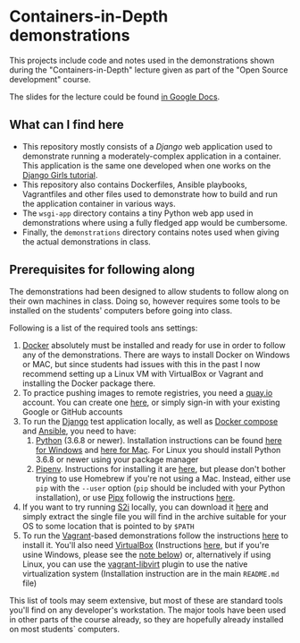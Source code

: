 Containers-in-Depth demonstrations
==================================

This projects include code and notes used in the demonstrations shown during the
"Containers-in-Depth" lecture given as part of the "Open Source development"
course.

The slides for the lecture could be found [in Google Docs][1.1].

[1.1]: https://docs.google.com/presentation/d/1OndiX0m4qNk7LvtUVliRG2TvZJH5b2vqsLeVifbSdSc/edit#slide=id.g547716335e_0_260

What can I find here
--------------------

* This repository mostly consists of a *Django* web application used to
  demonstrate running a moderately-complex application in a container. This
  application is the same one developed when one works on the
  [Django Girls tutorial][2.1].
* This repository also contains Dockerfiles, Ansible playbooks, Vagrantfiles and
  other files used to demonstrate how to build and run the application container
  in various ways.
* The `wsgi-app` directory contains a tiny Python web app used in demonstrations
  where using a fully fledged app would be cumbersome.
* Finally, the `demonstrations` directory contains notes used when giving the
  actual demonstrations in class.

[2.1]: https://tutorial.djangogirls.org/en/

Prerequisites for following along
---------------------------------

The demonstrations had been designed to allow students to follow along on their
own machines in class. Doing so, however requires some tools to be installed on
the students' computers before going into class.

Following is a list of the required tools ans settings:

1. [Docker][3.1] absolutely must be installed and ready for use in order to
   follow any of the demonstrations. There are ways to install Docker on Windows
   or MAC, but since students had issues with this in the past I now recommend
   setting up a Linux VM with VirtualBox or Vagrant and installing the Docker
   package there.
2. To practice pushing images to remote registries, you need a [quay.io][3.7]
   account. You can create one [here][3.8], or simply sign-in with your existing
   Google or GitHub accounts
3. To run the [Django][3.9] test application locally, as well as
   [Docker compose][3.10] and [Ansible][3.11], you need to have:
   1. [Python][3.12] (3.6.8 or newer). Installation instructions can be found
      [here for Windows][3.13] and [here for Mac][3.14]. For Linux you should
      install Python 3.6.8 or newer using your package manager
   2. [Pipenv][3.15]. Instructions for installing it are [here][3.16], but
      please don't bother trying to use Homebrew if you're not using a Mac.
      Instead, either use `pip` with the `--user` option (`pip` should be
      included with your Python installation), or use [Pipx][3.17] followig
      the instructions [here][3.18].
4. If you want to try running [S2i][3.19] locally, you can download it
   [here][3.20] and simply extract the single file you will find in the archive
   suitable for your OS to some location that is pointed to by `$PATH`
5. To run the [Vagrant][3.21]-based demonstrations follow the instructions
   [here][3.22] to install it. You'll also need [VirtualBox][3.23] (Instructions
   [here][3.24], but if you're usine Windows, please see the [note below](#vn))
   or, alternatively if using Linux, you can use the
   [vagrant-libvirt][3.25] plugin to use the native virtualization system
   (Installation instruction are in the main `README.md` file)

This list of tools may seem extensive, but most of these are standard tools
you'll find on any developer's workstation. The major tools have been used in
other parts of the course already, so they are hopefully already installed on
most students` computers.

[3.1]: https://www.docker.com/
[3.7]: https://quay.io/
[3.8]: https://quay.io/signin/
[3.9]: https://www.djangoproject.com/
[3.10]: https://docs.docker.com/compose/
[3.11]: https://www.ansible.com/
[3.12]: https://www.python.org/
[3.13]: https://www.python.org/downloads/windows/
[3.14]: https://www.python.org/downloads/mac-osx/
[3.15]: https://pipenv.pypa.io/en/latest/
[3.16]: https://pipenv.pypa.io/en/latest/install/#installing-pipenv
[3.17]: https://pipxproject.github.io/pipx/
[3.18]: https://pipxproject.github.io/pipx/installation/
[3.19]: https://github.com/openshift/source-to-image
[3.20]: https://github.com/openshift/source-to-image/releases
[3.21]: https://www.vagrantup.com/
[3.22]: https://www.vagrantup.com/docs/installation/
[3.23]: https://www.virtualbox.org/
[3.24]: https://www.virtualbox.org/wiki/Downloads
[3.25]: https://github.com/vagrant-libvirt/vagrant-libvirt
[3.26]: https://www.vagrantup.com/docs/hyperv/
[3.27]: https://stackoverflow.com/a/38111013/8243700
